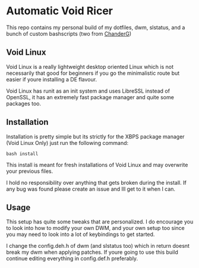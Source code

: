 # Automatic Void Ricer

This repo contains my personal build of my dotfiles, dwm, slstatus, and a bunch of custom bashscripts (two from [ChanderG](https://github.com/ChanderG/my-dwm))

## Void Linux

Void Linux is a really lightweight desktop oriented Linux which is not necessarily that good for beginners if you go the minimalistic route but easier if youre installing a DE flavour.

Void Linux has runit as an init system and uses LibreSSL instead of OpenSSL, it has an extremely fast package manager and quite some packages too.

## Installation

Installation is pretty simple but its strictly for the XBPS package manager (Void Linux Only) just run the following command:

```
bash install
```

This install is meant for fresh installations of Void Linux and may overwrite your previous files.

I hold no responsibility over anything that gets broken during the install. If any bug was found please create an issue and Ill get to it when I can.

## Usage

This setup has quite some tweaks that are personalized. I do encourage you to look into how to modify your own DWM, and your own setup too since you may need to look into a lot of keybindings to get started.

I change the config.deh.h of dwm (and slstatus too) which in return doesnt break my dwm when applying patches. If youre going to use this build continue editing everything in config.def.h preferably.
